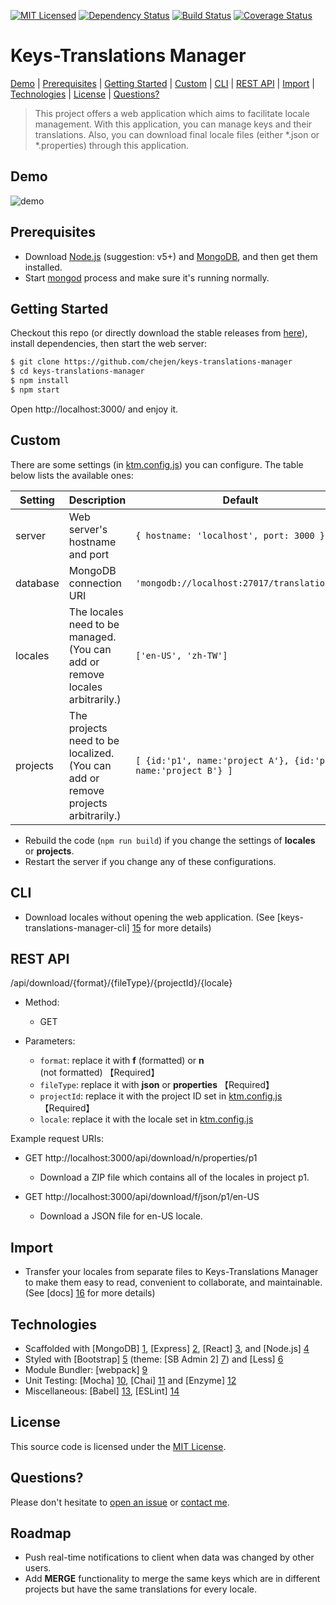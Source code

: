 [![MIT Licensed][license-image]][license-url]
[![Dependency Status][dependency-image]][dependency-url]
[![Build Status][travis-image]][travis-url]
[![Coverage Status][codecov-image]][codecov-url]

[license-image]: https://img.shields.io/badge/license-MIT-blue.svg
[license-url]: https://github.com/chejen/keys-translations-manager/blob/master/LICENSE
[dependency-image]: https://david-dm.org/chejen/keys-translations-manager.svg
[dependency-url]: https://david-dm.org/chejen/keys-translations-manager
[travis-image]: https://img.shields.io/travis/chejen/keys-translations-manager.svg
[travis-url]: https://travis-ci.org/chejen/keys-translations-manager
[codecov-image]: https://codecov.io/github/chejen/keys-translations-manager/coverage.svg?branch=master
[codecov-url]: https://codecov.io/github/chejen/keys-translations-manager?branch=master


# Keys-Translations Manager

[Demo](#demo) |
[Prerequisites](#prerequisites) |
[Getting Started](#getting-started) |
[Custom](#custom) |
[CLI](#cli) |
[REST API](#rest-api) |
[Import](#import) |
[Technologies](#technologies) |
[License](#license) |
[Questions?](#questions)

> This project offers a web application which aims to facilitate locale management. With this application, you can manage keys and their translations. Also, you can download final locale files (either *.json or *.properties) through this application.


## Demo
![demo](https://cloud.githubusercontent.com/assets/14872888/13722929/33d4bd16-e890-11e5-87ea-8809f7a9f81d.gif)


## Prerequisites
* Download [Node.js](https://nodejs.org/en/) (suggestion: v5+) and [MongoDB](https://www.mongodb.org/), and then get them installed.
* Start [mongod](https://docs.mongodb.org/manual/tutorial/manage-mongodb-processes/) process and make sure it's running normally.


## Getting Started
Checkout this repo (or directly download the stable releases from [here](https://github.com/chejen/keys-translations-manager/releases)), install dependencies, then start the web server:
```sh
$ git clone https://github.com/chejen/keys-translations-manager
$ cd keys-translations-manager
$ npm install
$ npm start
```
Open http://localhost:3000/ and enjoy it.


## Custom
There are some settings (in [ktm.config.js](./ktm.config.js)) you can configure. The table below lists the available ones:

| **Setting** | **Description** |**Default**|
|----------|-------|---|
|  server  |   Web server's hostname and port    | ```{ hostname: 'localhost', port: 3000 }```  |
|  database  |   MongoDB connection URI    | ```'mongodb://localhost:27017/translationdb'```  |
|  locales  |   The locales need to be managed. (You can add or remove locales arbitrarily.)    | ```['en-US', 'zh-TW']```  |
|  projects  |   The projects need to be localized. (You can add or remove projects arbitrarily.)    | ```[ {id:'p1', name:'project A'}, {id:'p2', name:'project B'} ]```  |

* Rebuild the code (```npm run build```) if you change the settings of **locales** or **projects**.
* Restart the server if you change any of these configurations.


## CLI
* Download locales without opening the web application. (See [keys-translations-manager-cli] [15] for more details)


## REST API
/api/download/{format}/{fileType}/{projectId}/{locale}

* Method:
  * GET

* Parameters:
  * `format`: replace it with **f** (formatted) or **n** (not formatted) 【Required】
  * `fileType`: replace it with **json** or **properties** 【Required】
  * `projectId`: replace it with the project ID set in [ktm.config.js](https://github.com/chejen/keys-translations-manager/blob/master/ktm.config.js) 【Required】
  * `locale`: replace it with the locale set in [ktm.config.js](https://github.com/chejen/keys-translations-manager/blob/master/ktm.config.js)

Example request URIs:

* GET http://localhost:3000/api/download/n/properties/p1
  * Download a ZIP file which contains all of the locales in project p1.

* GET http://localhost:3000/api/download/f/json/p1/en-US
  * Download a JSON file for en-US locale.


## Import
* Transfer your locales from separate files to Keys-Translations Manager to make them easy to read, convenient to collaborate, and maintainable. (See [docs] [16] for more details)


## Technologies
* Scaffolded with [MongoDB] [1], [Express] [2], [React] [3], and [Node.js] [4]
* Styled with [Bootstrap] [5] (theme: [SB Admin 2] [7]) and [Less] [6]
* Module Bundler: [webpack] [9]
* Unit Testing: [Mocha] [10], [Chai] [11] and [Enzyme] [12]
* Miscellaneous: [Babel] [13], [ESLint] [14]


## License
This source code is licensed under the [MIT License](http://www.opensource.org/licenses/MIT).


## Questions?
Please don't hesitate to [open an issue](https://github.com/chejen/keys-translations-manager/issues/new) or [contact me](mailto:jkopre.qek@gmail.com).


## Roadmap
* Push real-time notifications to client when data was changed by other users.
* Add **MERGE** functionality to merge the same keys which are in different projects but have the same translations for every locale.


[1]: https://www.mongodb.org/
[2]: http://expressjs.com/
[3]: https://facebook.github.io/react/
[4]: https://nodejs.org/en/
[5]: http://getbootstrap.com/
[6]: http://lesscss.org/
[7]: http://startbootstrap.com/template-overviews/sb-admin-2/
[8]: http://formatjs.io/react/
[9]: https://webpack.github.io/
[10]: https://mochajs.org/
[11]: http://chaijs.com/
[12]: http://airbnb.io/enzyme/
[13]: https://babeljs.io/
[14]: http://eslint.org/
[15]: https://github.com/chejen/keys-translations-manager/tree/master/packages/keys-translations-manager-cli
[16]: https://github.com/chejen/keys-translations-manager/blob/master/docs/import.md
